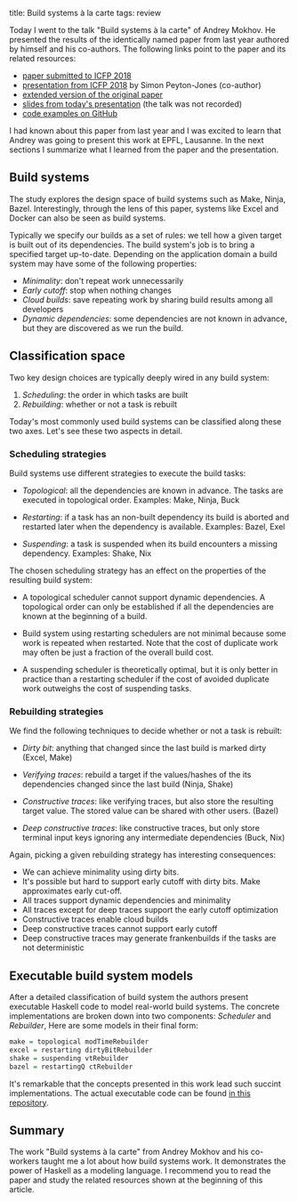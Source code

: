 title: Build systems à la carte
tags: review

Today I went to the talk "Build systems à la carte" of Andrey Mokhov.  He presented the results of the identically named paper from last year authored by himself and his co-authors.  The following links point to the paper and its related resources:

* [paper submitted to ICFP 2018](http://doi.org/10.1145/3236774)
* [presentation from ICFP 2018](https://www.youtube.com/watch?v=BQVT6wiwCxM) by Simon Peyton-Jones (co-author)
* [extended version of the original paper](https://github.com/snowleopard/build/releases/download/jfp-submission/jpf-submission.pdf)
* [slides from today's presentation](https://github.com/snowleopard/build/releases/download/slides-lausanne/slides-lausanne.pdf) (the talk was not recorded)
* [code examples on GitHub](https://github.com/snowleopard/build)

I had known about this paper from last year and I was excited to learn that Andrey was going to present this work at EPFL, Lausanne.  In the next sections I summarize what I learned from the paper and the presentation.

## Build systems

The study explores the design space of build systems such as Make, Ninja, Bazel.  Interestingly, through the lens of this paper, systems like Excel and Docker can also be seen as build systems.

Typically we specify our builds as a set of rules: we tell how a given target is built out of its dependencies.  The build system's job is to bring a specified target up-to-date.  Depending on the application domain a build system may have some of the following properties:

* _Minimality_: don't repeat work unnecessarily
* _Early cutoff_: stop when nothing changes
* _Cloud builds_: save repeating work by sharing build results among all developers
* _Dynamic dependencies_: some dependencies are not known in advance, but they are discovered as we run the build.


## Classification space

Two key design choices are typically deeply wired in any build system:

1. _Scheduling_: the order in which tasks are built
2. _Rebuilding_: whether or not a task is rebuilt

Today's most commonly used build systems can be classified along these two axes.  Let's see these two aspects in detail.


### Scheduling strategies

Build systems use different strategies to execute the build tasks:

* _Topological_: all the dependencies are known in advance. The tasks are
  executed in topological order. Examples: Make, Ninja, Buck

* _Restarting_: if a task has an non-built dependency its build is aborted and
  restarted later when the dependency is available. Examples: Bazel, Exel

* _Suspending_: a task is suspended when its build encounters a missing dependency. Examples: Shake, Nix

The chosen scheduling strategy has an effect on the properties of the resulting build system:

* A topological scheduler cannot support dynamic dependencies.  A topological order can only be established if all the dependencies are known at the beginning of a build.

* Build system using restarting schedulers are not minimal because some work is repeated when restarted.  Note that the cost of duplicate work may often be just a fraction of the overall build cost.

* A suspending scheduler is theoretically optimal, but it is only better in practice than a restarting scheduler if the cost of avoided duplicate work outweighs the cost of suspending tasks.


### Rebuilding strategies

We find the following techniques to decide whether or not a task is rebuilt:

* _Dirty bit_: anything that changed since the last build is marked dirty (Excel, Make)

* _Verifying traces_: rebuild a target if the values/hashes of the its
  dependencies changed since the last build (Ninja, Shake)

* _Constructive traces_: like verifying traces, but also store the resulting target value. The stored value can be shared with other users. (Bazel)

* _Deep constructive traces_: like constructive traces, but only store terminal input keys ignoring any intermediate dependencies (Buck, Nix)

Again, picking a given rebuilding strategy has interesting consequences:

* We can achieve minimality using dirty bits.
* It's possible but hard to support early cutoff with dirty bits.  Make approximates early cut-off.
* All traces support dynamic dependencies and minimality
* All traces except for deep traces support the early cutoff optimization
* Constructive traces enable cloud builds
* Deep constructive traces cannot support early cutoff
* Deep constructive traces may generate frankenbuilds if the tasks are not deterministic


## Executable build system models

After a detailed classification of build system the authors present executable Haskell code to model real-world build systems. The concrete implementations are broken down into two components: _Scheduler_ and _Rebuilder_,  Here are some models in their final form:

``` haskell
make = topological modTimeRebuilder
excel = restarting dirtyBitRebuilder
shake = suspending vtRebuilder
bazel = restartingQ ctRebuilder
```

It's remarkable that the concepts presented in this work lead such succint implementations.  The actual executable code can be found [in this repository](https://github.com/snowleopard/build/blob/03e891238864f30bc5ac1182a1ba37b8b81dcffb/src/Build/System.hs).


## Summary

The work "Build systems à la carte" from Andrey Mokhov and his co-workers taught me a lot about how build systems work.  It demonstrates the power of Haskell as a modeling language.  I recommend you to read the paper and study the related resources shown at the beginning of this article.
